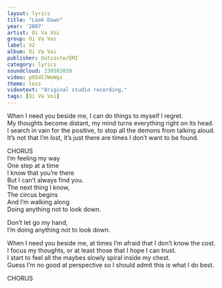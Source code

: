 ```yaml
---
layout: lyrics
title: "Look Down"
year: '2007'
artist: Oi Va Voi
group: Oi Va Voi
label: V2
album: Oi Va Voi
publisher: Outcaste/EMI
category: lyrics
soundcloud: 230583039
video: pO5dS7WoWgs
theme: loss
videotext: "Original studio recording."
tags: [Oi Va Voi]
---
```

When I need you beside me, I can do things to myself I regret.  
My thoughts become distant, my mind turns everything right on its head.  
I search in vain for the positive, to stop all the demons from talking aloud.  
It’s not that I’m lost, it’s just there are times I don’t want to be found.  

CHORUS  
I’m feeling my way  
One step at a time  
I know that you’re there  
But I can’t always find you.  
The next thing I know,  
The circus begins  
And I’m walking along  
Doing anything not to look down.  
  
Don’t let go my hand,   
I’m doing anything not to look down.  
  
When I need you beside me, at times I’m afraid that I don’t know the cost.  
I focus my thoughts, or at least those that I hope I can trust.  
I start to feel all the maybes slowly spiral inside my chest.  
Guess I’m no good at perspective so I should admit this is what I do best.  
  
CHORUS
